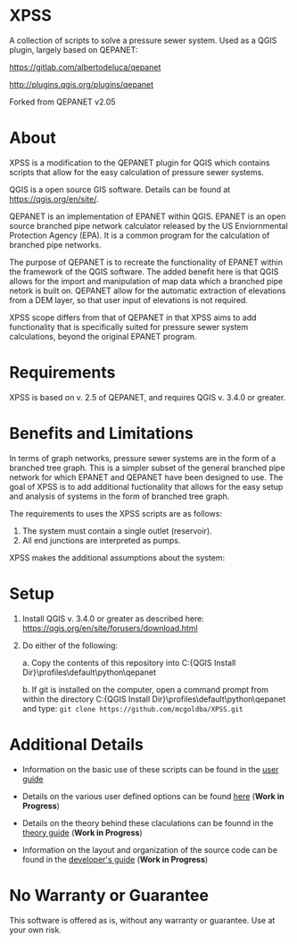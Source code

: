 # XPSS
A collection of scripts to solve a pressure sewer system.  Used as a QGIS plugin, largely based on QEPANET:

https://gitlab.com/albertodeluca/qepanet

http://plugins.qgis.org/plugins/qepanet

Forked from QEPANET v2.05

# About
XPSS is a modification to the QEPANET plugin for QGIS which contains scripts that allow for the easy calculation of pressure sewer systems.  

QGIS is a open source GIS software.  Details can be found at https://qgis.org/en/site/.

QEPANET is an implementation of EPANET within QGIS.  EPANET is an open source branched pipe network calculator released by the US Enviornmental Protection Agency (EPA).  It is a common program for the calculation of branched pipe networks.  

The purpose of QEPANET is to recreate the functionality of EPANET within the framework of the QGIS software.  The added benefit here is that QGIS allows for the import and manipulation of map data which a branched pipe netork is built on.  QEPANET allow for the automatic extraction of elevations from a DEM layer, so that user input of elevations is not required.

XPSS scope differs from that of QEPANET in that XPSS aims to add functionality that is specifically suited for pressure sewer system calculations, beyond the original EPANET program.

# Requirements
XPSS is based on v. 2.5 of QEPANET, and requires QGIS v. 3.4.0 or greater.

# Benefits and Limitations

In terms of graph networks, pressure sewer systems are in the form of a branched tree graph.  This is a simpler subset of the general branched pipe network for which EPANET and QEPANET have been designed to use.  The goal of XPSS is to add additional fuctionality that allows for the easy setup and analysis of systems in the form of branched tree graph.

The requirements to uses the XPSS scripts are as follows:
1. The system must contain a single outlet (reservoir).
2. All end junctions are interpreted as pumps.

XPSS makes the additional assumptions about the system:




# Setup

1.  Install QGIS v. 3.4.0 or greater as described here:  https://qgis.org/en/site/forusers/download.html

2.  Do either of the following:
    
    a.  Copy the contents of this repository into C:\{QGIS Install Dir}\profiles\default\python\qepanet
    
    b.  If git is installed on the computer, open a command prompt from within the directory C:\{QGIS Install Dir}\profiles\default\python\qepanet and type:
        `git clone https://github.com/mcgoldba/XPSS.git`
        

# Additional Details

*  Information on the basic use of these scripts can be found in the [user guide](user_guide/user_guide.md)

*  Details on the various user defined options can be found [here](user_guide/user_defined_options.md) (**Work in Progress**)

*  Details on the theory behind these claculations can be founnd in the [theory guide](theory_guide/theory_guide.md)  (**Work in Progress**)

*  Information on the layout and organization of the source code can be found in the [developer's guide](dev_guide/dev_guide.md) (**Work in Progress**)

# No Warranty or Guarantee

This software is offered as is, without any warranty or guarantee.  Use at your own risk.

